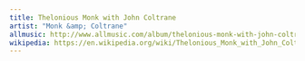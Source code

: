 ```yaml
---
title: Thelonious Monk with John Coltrane
artist: "Monk &amp; Coltrane"
allmusic: http://www.allmusic.com/album/thelonious-monk-with-john-coltrane-mw0000188439
wikipedia: https://en.wikipedia.org/wiki/Thelonious_Monk_with_John_Coltrane
---
```

